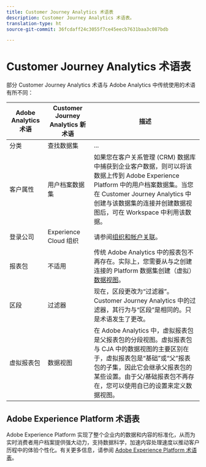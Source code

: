 ```yaml
---
title: Customer Journey Analytics 术语表
description: Customer Journey Analytics 术语表。
translation-type: ht
source-git-commit: 36fcdaff24c3055f7ce45eecb7631baa3c087bdb

---
```



# Customer Journey Analytics 术语表

部分 Customer Journey Analytics 术语与 Adobe Analytics 中传统使用的术语有所不同：

| Adobe Analytics 术语 | Customer Journey Analytics 新术语 | 描述 |
|---|---|---|
| 分类 | 查找数据集 | ... |
| 客户属性 | 用户档案数据集 | 如果您在客户关系管理 (CRM) 数据库中捕获到企业客户数据，则可以将该数据上传到 Adobe Experience Platform 中的用户档案数据集。当您在 Customer Journey Analytics 中创建与该数据集的连接并创建数据视图后，可在 Workspace 中利用该数据。 |
| 登录公司 | Experience Cloud 组织 | 请参阅[组织和帐户关联](https://docs.adobe.com/content/help/zh-Hans/core-services/interface/manage-users-and-products/organizations.html#topic_C31CB834F109465A82ED57FF0563B3F1)。 |
| 报表包 | 不适用 | 传统 Adobe Analytics 中的报表包不再存在。实际上，您需要从与之创建连接的 Platform 数据集创建（虚拟）[数据视图](/help/data-views/create-dataview.md)。 |
| 区段 | 过滤器 | 现在，区段更改为“过滤器”。Customer Journey Analytics 中的过滤器，其行为与“区段”是相同的。只是术语发生了更改。 |
| 虚拟报表包 | 数据视图 | 在 Adobe Analytics 中，虚拟报表包是父报表包的分段视图。虚拟报表包与 CJA 中的数据视图的主要区别在于，虚拟报表包是“基础”或“父”报表包的子集，因此它会继承父报表包的某些设置。由于父/基础报表包不再存在，您可以使用自已的设置来定义数据视图。 |

## Adobe Experience Platform 术语表

Adobe Experience Platform 实现了整个企业内的数据和内容的标准化，从而为实时消费者用户档案提供强大动力，支持数据科学，加速内容处理速度以推动客户历程中的体验个性化。有关更多信息，请参阅 [Adobe Experience Platform 术语表](https://www.adobe.io/apis/experienceplatform/home/services/acp-glossary.html)。
